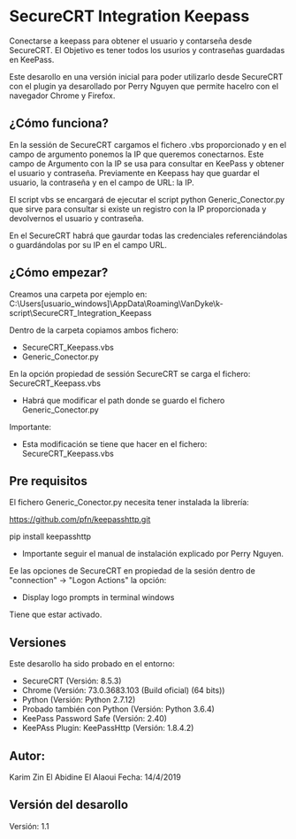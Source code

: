 # SecureCRT Integration Keepass

Conectarse a keepass para obtener el usuario y contarseña desde SecureCRT.
El Objetivo es tener todos los usurios y contraseñas guardadas en KeePass.

Este desarollo en una versión inicial para poder utilizarlo desde SecureCRT con el plugin 
ya desarollado por Perry Nguyen que permite hacelro con el navegador Chrome y Firefox. 

¿Cómo funciona?
--------------

En la sessión de SecureCRT cargamos el fichero .vbs proporcionado y en el campo de argumento ponemos la IP que queremos conectarnos.
Este campo de Argumento con la IP se usa para consultar en KeePass y obtener el usuario y contraseña.
Previamente en Keepass hay que guardar el usuario, la contraseña y en el campo de URL: la IP.

El script vbs se encargará de ejecutar el script python Generic_Conector.py que sirve para consultar si existe un registro con la IP
proporcionada y devolvernos el usuario y contraseña.

En el SecureCRT habrá que gaurdar todas las credenciales referenciándolas o  guardándolas por su IP en el campo URL.

¿Cómo empezar?
--------------
Creamos una carpeta por ejemplo en:
C:\Users\[usuario_windows]\AppData\Roaming\VanDyke\k-script\SecureCRT_Integration_Keepass

Dentro de la carpeta copiamos ambos fichero:
- SecureCRT_Keepass.vbs
- Generic_Conector.py

En la opción propiedad de sessión SecureCRT se carga el fichero: SecureCRT_Keepass.vbs
* Habrá que modificar el path donde se guardo el fichero Generic_Conector.py

Importante:
* Esta modificación se tiene que hacer en el fichero: SecureCRT_Keepass.vbs

Pre requisitos
--------------

El fichero Generic_Conector.py necesita tener instalada la librería:

https://github.com/pfn/keepasshttp.git

pip install keepasshttp

* Importante seguir el manual de instalación explicado por Perry Nguyen.

Ee las opciones de SecureCRT en propiedad de la sesión dentro de "connection" -> "Logon Actions" la opción:
- Display logo prompts in terminal windows

Tiene que estar activado.


Versiones
---------

Este desarollo ha sido probado en el entorno: 

- SecureCRT (Versión: 8.5.3)
- Chrome (Versión: 73.0.3683.103 (Build oficial) (64 bits))
- Python (Versión: Python 2.7.12)
- Probado también con Python (Versión: Python 3.6.4)
- KeePass Password Safe (Versión: 2.40)
- KeePAss Plugin: KeePassHttp (Versión: 1.8.4.2)


Autor:
------
Karim Zin El Abidine El Alaoui
Fecha: 14/4/2019


Versión del desarollo
---------------------
Versión: 1.1